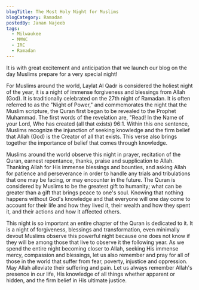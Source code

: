 ```yaml
---
blogTitle: The Most Holy Night for Muslims
blogCategory: Ramadan
postedBy: Janan Najeeb
tags:
  - Milwaukee
  - MMWC
  - IRC
  - Ramadan
---
```

It is with great excitement and anticipation that we launch our blog on the day Muslims prepare for a very special night!  
<!--more-->
For Muslims around the world, Laylat Al Qadr is considered the holiest night of the year, it is a night of immense forgiveness and blessings from Allah (God).  It is traditionally celebrated on the 27th night of Ramadan. It is often referred to as the "Night of Power," and commemorates the night that the Muslim scripture, the Quran first began to be revealed to the Prophet Muhammad.  The first words of the revelation are, "Read! In the Name of your Lord, Who has created (all that exists) 96:1.  Within this one sentence, Muslims recognize the injunction of seeking knowledge and the firm belief that Allah (God) is the Creator of all that exists.  This verse also brings together the importance of belief that comes through knowledge.  

Muslims around the world observe this night in prayer, recitation of the Quran, earnest repentance, thanks, praise and supplication to Allah.  Thanking Allah for His immense blessings and bounties, and asking Allah for patience and perseverance in order to handle any trials and tribulations that one may be facing, or may encounter in the future.  The Quran is considered by Muslims to be the greatest gift to humanity; what can be greater than a gift that brings peace to one's soul.  Knowing that nothing happens without God's knowledge and that everyone will one day come to account for their life and how they lived it, their wealth and how they spent it, and their actions and how it affected others. 

This night is so important an entire chapter of the Quran is dedicated to it.  It is a night of forgiveness, blessings and transformation, even minimally devout Muslims observe this powerful night because one does not know if they will be among those that live to observe it the following year.  As we spend the entire night becoming closer to Allah, seeking His immense mercy, compassion and blessings, let us also remember and pray for all of those in the world that suffer from fear, poverty, injustice and oppression.  May Allah alleviate their suffering and pain.  Let us always remember Allah's presence in our life, His knowledge of all things whether apparent or hidden, and the firm belief in His ultimate justice.
